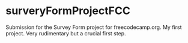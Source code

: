 # surveryFormProjectFCC
Submission for the Survey Form project for freecodecamp.org. My first project. Very rudimentary but a crucial first step.
